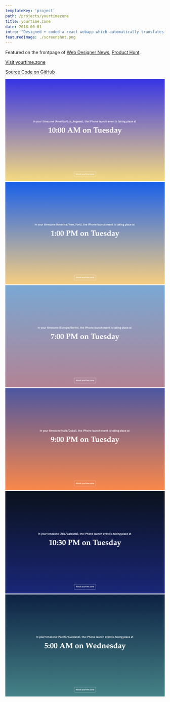```yaml
---
templateKey: 'project'
path: /projects/yourtimezone
title: yourtime.zone
date: 2018-00-01
intro: "Designed + coded a react webapp which automatically translates the time of an event into the visitor's local time."
featuredImage: ./screenshot.png
---
```


Featured on the frontpage of [Web Designer News](http://www.webdesignernews.com/?s=yourtime.zone), [Product Hunt](https://www.producthunt.com/posts/yourtime-zone).

<div class="button-parent">
<a class="button" href="https://yourtime.zone/">Visit yourtime.zone</a>
</div>

[Source Code on GitHub](https://github.com/laurajuliette/yourtime.zone)

![1](1.png)
![2](2.png)
![3](3.png)
![4](4.png)
![5](5.png)
![6](6.png)
